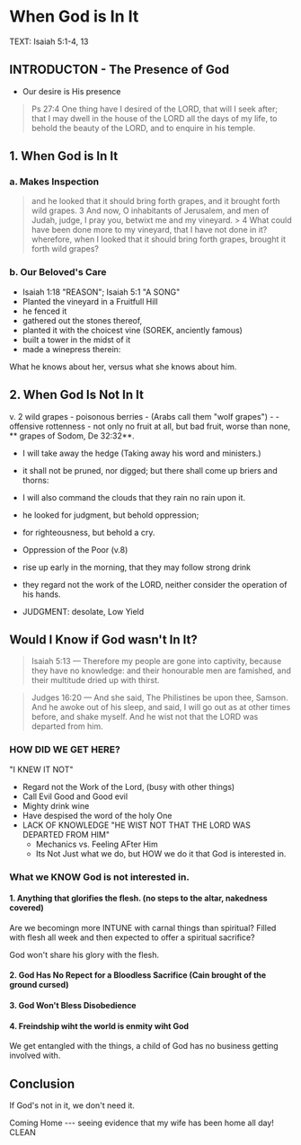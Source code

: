 # When God is In It

TEXT: Isaiah 5:1-4, 13

## INTRODUCTON - The Presence of God

- Our desire is His presence

> Ps 27:4 One thing have I desired of the LORD, that will I seek after; that I may dwell in the house of the LORD all the days of my life, to behold the beauty of the LORD, and to enquire in his temple. 

## 1. When God is In It

### a. Makes Inspection

>  and he looked that it should bring forth grapes, and it brought forth wild grapes. 3 And now, O inhabitants of Jerusalem, and men of Judah, judge, I pray you, betwixt me and my vineyard. >  4 What could have been done more to my vineyard, that I have not done in it? wherefore, when I looked that it should bring forth grapes, brought it forth wild grapes?

### b. Our Beloved's Care

- Isaiah 1:18 "REASON"; Isaiah 5:1 "A SONG"
- Planted the vineyard in a Fruitfull Hill
- he fenced it
- gathered out the stones thereof,
- planted it with the choicest vine (SOREK, anciently famous)
- built a tower in the midst of it
- made a winepress therein:

What he knows about her, versus what she knows about him.

## 2. When God Is Not In It 

v. 2 wild grapes - poisonous berries -  (Arabs call them "wolf grapes") - - offensive rottenness -   not only no fruit at all, but bad fruit, worse than none, ** grapes of Sodom, De 32:32**. 

- I will take away the hedge (Taking away his word and ministers.)
- it shall not be pruned, nor digged; but there shall come up briers and thorns:
- I will also command the clouds that they rain no rain upon it.

-  he looked for judgment, but behold oppression; 
-  for righteousness, but behold a cry.
-  Oppression of the Poor (v.8)
-  rise up early in the morning, that they may follow strong drink
-  they regard not the work of the LORD, neither consider the operation of his hands.
- JUDGMENT: desolate, Low Yield
 
## Would I Know if God wasn't In It?
 
> Isaiah 5:13 &mdash; Therefore my people are gone into captivity, because they have no knowledge: and their honourable men are famished, and their multitude dried up with thirst.

> Judges 16:20 &mdash;  And she said, The Philistines be upon thee, Samson. And he awoke out of his sleep, and said, I will go out as at other times before, and shake myself. And he wist not that the LORD was departed from him.

### HOW DID WE GET HERE?

"I KNEW IT NOT"

- Regard not the Work of the Lord, (busy with other things)
- Call Evil Good and Good evil
- Mighty drink wine
- Have despised the word of the holy One
- LACK OF KNOWLEDGE "HE WIST NOT THAT THE LORD WAS DEPARTED FROM HIM"
	- Mechanics vs. Feeling AFter Him
	- Its Not Just what we do, but HOW we do it that God is interested in.
	
### What we KNOW God is not interested in.

#### 1.  Anything that glorifies the flesh. (no steps to the altar, nakedness covered)

Are we becomingn more INTUNE with carnal things than spiritual? Filled with flesh all week and then expected to offer a spiritual sacrifice?

God won't share his glory with the flesh.

#### 2. God Has No Repect for a Bloodless Sacrifice (Cain brought of the ground cursed)

#### 3. God Won't Bless Disobedience

#### 4. Freindship wiht the world is enmity wiht God

We get entangled with the things, a child of God has no business getting involved with.

## Conclusion

If God's not in it, we don't need it.

Coming Home --- seeing evidence that my wife has been home all day! CLEAN